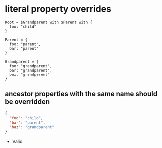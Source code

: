 # literal property overrides
```jsbp-schema
Root = $Grandparent with $Parent with {
  foo: "child"
}

Parent = {
  foo: "parent",
  bar: "parent"
}

Grandparent = {
  foo: "grandparent",
  bar: "grandparent",
  baz: "grandparent"
}
```

## ancestor properties with the same name should be overridden
```json
{
  "foo": "child",
  "bar": "parent",
  "baz": "grandparent"
}
```
+ Valid
